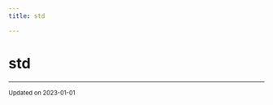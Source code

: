 ```yaml
---
title: std

---
```


# std










-------------------------------

<sub>Updated on 2023-01-01</sub>